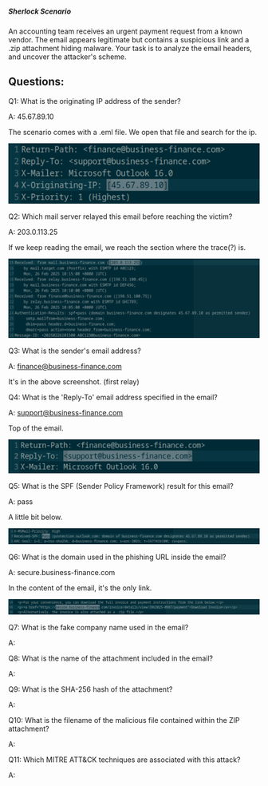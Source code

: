 
##### Sherlock Scenario

An accounting team receives an urgent payment request from a known vendor. The email appears legitimate but contains a suspicious link and a .zip attachment hiding malware. Your task is to analyze the email headers, and uncover the attacker's scheme.


## Questions: 

Q1: What is the originating IP address of the sender?

A: 45.67.89.10

The scenario comes with a .eml file.
We open that file and search for the ip.

![](../../Img/Pasted%20image%2020250930230613.png)

Q2: Which mail server relayed this email before reaching the victim?

A: 203.0.113.25

If we keep reading the email, we reach the section where the trace(?) is.

![](../../Img/Pasted%20image%2020250930230842.png)

Q3: What is the sender's email address?

A: finance@business-finance.com

It's in the above screenshot. (first relay)

Q4: What is the 'Reply-To' email address specified in the email?

A: support@business-finance.com

Top of the email.

![](../../Img/Pasted%20image%2020250930231051.png)

Q5: What is the SPF (Sender Policy Framework) result for this email?

A: pass

A little bit below.

![](../../Img/Pasted%20image%2020250930231137.png)

Q6: What is the domain used in the phishing URL inside the email?

A: secure.business-finance.com

In the content of the email, it's the only link.

![](../../Img/Pasted%20image%2020250930231332.png)

Q7: What is the fake company name used in the email?

A: 

Q8: What is the name of the attachment included in the email?

A: 

Q9: What is the SHA-256 hash of the attachment?

A: 

Q10: What is the filename of the malicious file contained within the ZIP attachment?

A: 

Q11: Which MITRE ATT&CK techniques are associated with this attack?

A: 
